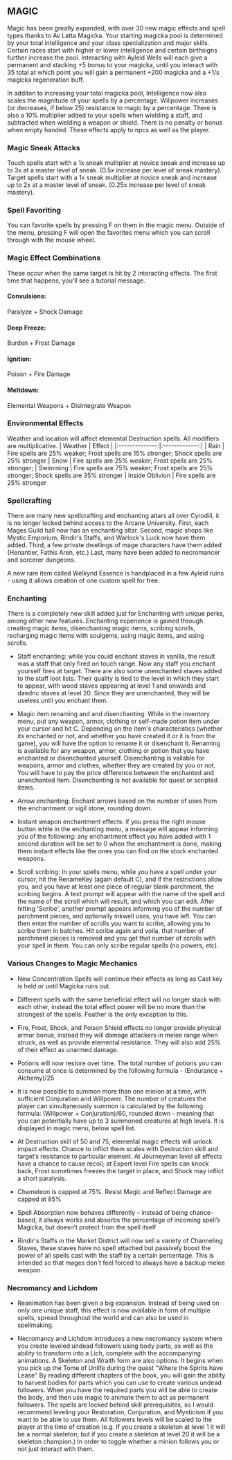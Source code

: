 ## MAGIC

Magic has been greatly expanded, with over 30 new magic effects and spell types thanks to Av Latta Magicka. Your starting magicka pool is determined by your total intelligence and your class specialization and major skills. Certain races start with higher or lower intelligence and certain birthsigns further increase the pool. Interacting with Ayleid Wells will each give a permanent and stacking +5 bonus to your magicka, until you interact with 35 total at which point you will gain a permanent +200 magicka and a +1/s magicka regeneration buff.

In additon to increasing your total magicka pool, Intelligence now also scales the magnitude of your spells by a percentage. Willpower increases (or decreases, if below 25) resistance to magic by a percentage. There is also a 10% multiplier added to your spells when wielding a staff, and subtracted when wielding a weapon or shield. There is no penalty or bonus when empty handed. These effects apply to npcs as well as the player.

### Magic Sneak Attacks
Touch spells start with a 1x sneak multiplier at novice sneak and increase up to 3x at a master level of sneak. (0.5x increase per level of sneak mastery).
Target spells start with a 1x sneak multiplier at novice sneak and increase up to 2x at a master level of sneak. (0.25x increase per level of sneak mastery).

### Spell Favoriting 
You can favorite spells by pressing F on them in the magic menu. Outside of the menu, pressing F will open the favorites menu which you can scroll through with the mouse wheel. 

### Magic Effect Combinations
These occur when the same target is hit by 2 interacting effects. The first time that happens, you'll see a tutorial message.

#### Convulsions:
Paralyze + Shock Damage

#### Deep Freeze:
Burden + Frost Damage

#### Ignition:
Poison + Fire Damage

#### Meltdown:
Elemental Weapons + Disintegrate Weapon

### Environmental Effects
Weather and location will affect elemental Destruction spells. All modifiers are multiplicative.
| Weather    | Effect | 
|:--------------:|:-------------:|
| Rain | Fire spells are 25% weaker; Frost spells are 15% stronger; Shock spells are 25% stronger
| Snow | Fire spells are 25% weaker; Frost spells are 25% stronger;
| Swimming | Fire spells are 75% weaker; Frost spells are 25% stronger; Shock spells are 35% stronger
| Inside Oblivion | Fire spells are 25% stronger

### Spellcrafting
There are many new spellcrafting and enchanting altars all over Cyrodiil, it is no longer locked behind access to the Arcane University. First, each Mages Guild hall now has an enchanting altar. Second, magic shops like Mystic Emporium, Rindir's Staffs, and Warlock's Luck now have them added.  Third, a few private dwellings of mage characters have them added (Henantier, Fathis Aren, etc.)  Last, many have been added to necromancer and sorcerer dungeons.

A new rare item called Welkynd Essence is handplaced in a few Ayleid ruins - using it allows creation of one custom spell for free.

### Enchanting

There is a completely new skill added just for Enchanting with unique perks, among other new features. Enchanting experience is gained through creating magic items, disenchanting magic items, scribing scrolls, recharging magic items with soulgems, using magic items, and using scrolls.

- Staff enchanting: while you could enchant staves in vanilla, the result was a staff that only fired on touch range. Now any staff you enchant yourself fires at target. There are also some unenchanted staves added to the staff loot lists. Their quality is tied to the level in which they start to appear, with wood staves appearing at level 1 and onwards and daedric staves at level 20. Since they are unenchanted, they will be useless until you enchant them.

- Magic item renaming and and disenchanting: While in the inventory menu, put any weapon, armor, clothing or self-made potion item under your cursor and hit C. Depending on the item's characteristics (whether its enchanted or not, and whether you have created it or it is from the game), you will have the option to rename it or disenchant it. Renaming is available for any weapon, armor, clothing or potion that you have enchanted or disenchanted yourself. Disenchanting is vailable for weapons, armor and clothes, whether they are created by you or not. You will have to pay the price difference between the enchanted and unenchanted item. Disenchanting is not available for quest or scripted items.

- Arrow enchanting: Enchant arrows based on the number of uses from the enchantment or sigil stone, rounding down.

- Instant weapon enchantment effects: if you press the right mouse button while in the enchanting menu, a message will appear informing you of the following: any enchantment effect you have added with 1 second duration will be set to 0 when the enchantment is done, making them instant effects like the ones you can find on the stock enchanted weapons.

- Scroll scribing: In your spells menu, while you have a spell under your cursor, hit the RenameKey (again default C), and if the restrictions allow you, and you have at least one piece of regular blank parchment, the scribing begins. A text prompt will appear with the name of the spell and the name of the scroll which will result, and which you can edit. After hitting 'Scribe', another prompt appears informing you of the number of parchment pieces, and optionally inkwell uses, you have left. You can then enter the number of scrolls you want to scribe, allowing you to scribe them in batches. Hit scribe again and voila, that number of parchment pieces is removed and you get that number of scrolls with your spell in them. You can only scribe regular spells (no powers, etc).

### Various Changes to Magic Mechanics

- New Concentration Spells will continue their effects as long as Cast key is held or until Magicka runs out.

- Different spells with the same beneficial effect will no longer stack with each other, instead the total effect power will be no more than the strongest of the spells. Feather is the only exception to this.

- Fire, Frost, Shock, and Poison Shield effects no longer provide physical armor bonus, instead they will damage attackers in melee range when struck, as well as provide elemental resistance. They will also add 25% of their effect as unarmed damage.

- Potions will now restore over time. The total number of potions you can consume at once is determined by the following formula - (Endurance + Alchemy)/25

- It is now possible to summon more than one minion at a time, with sufficient Conjuration and Willpower. The number of creatures the player can simultaneously summon is calculated by the following formula: (Willpower + Conjuration)/60, rounded down - meaning that you can potentially have up to 3 summoned creatures at high levels. It is displayed in magic menu, below spell list.

- At Destruction skill of 50 and 75, elemental magic effects will unlock impact effects. Chance to inflict them scales with Destruction skill and target’s resistance to particular element. At Journeyman level all effects have a chance to cause recoil; at Expert level Fire spells can knock back, Frost sometimes freezes the target in place, and Shock may inflict a short paralysis.

- Chameleon is capped at 75%. Resist Magic and Reflect Damage are capped at 85%

- Spell Absorption now behaves differently – instead of being chance-based, it always works and absorbs the percentage of incoming spell’s Magicka, but doesn’t protect from the spell itself

- Rindir's Staffs in the Market District will now sell a variety of Channeling Staves, these staves have no spell attached but passively boost the power of all spells cast with the staff by a certain percentage. This is intended so that mages don't feel forced to always have a backup melee weapon.

### Necromancy and Lichdom

- Reanimation has been given a big expansion. Instead of being used on only one unique staff, this effect is now available in form of multiple spells, spread throughout the world and can also be used in spellmaking.

- Necromancy and Lichdom introduces a new necromancy system where you create leveled undead followers using body parts, as well as the ability to transform into a Lich, complete with the accompanying animations. A Skeleton and Wraith form are also options. It begins when you pick up the Tome of Unlife during the quest "Where the Spirits have Lease" By reading different chapters of the book, you will gain the ability to harvest bodies for parts which you can use to create various undead followers. When you have the required parts you will be able to create the body, and then use magic to animate them to act as permanent followers. The spells are locked behind skill prerequisites, so I would recommend leveling your Restoration, Conjuration, and Mysticism if you want to be able to use them. All followers levels will be scaled to the player at the time of creation (e.g. If you create a skeleton at level 1 it will be a normal skeleton, but if you create a skeleton at level 20 it will be a skeleton champion.) In order to toggle whether a minion follows you or not just interact with them.
